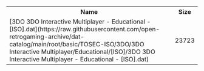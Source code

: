 <table>
<tr><th>Name</th><th>Size</th></tr>
<tr><td>[3DO 3DO Interactive Multiplayer - Educational - [ISO].dat](https://raw.githubusercontent.com/open-retrogaming-archive/dat-catalog/main/root/basic/TOSEC-ISO/3DO/3DO Interactive Multiplayer/Educational/[ISO]/3DO 3DO Interactive Multiplayer - Educational - [ISO].dat)</td><td>23723</td></tr>
</table>

